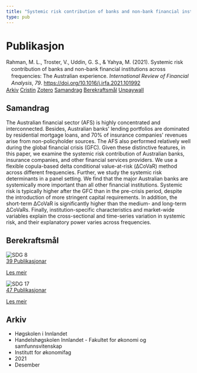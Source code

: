 ```yaml
---
title: "Systemic risk contribution of banks and non-bank financial institutions across frequencies: The Australian experience"
type: pub
---
```

<h1>Publikasjon</h1>
<article id="csl-bib-container-UVCDRSMD" class="csl-bib-container">
  <div class="csl-bib-body" style="line-height: 1.35; padding-left: 1em; text-indent:-1em;">
  <div class="csl-entry">Rahman, M. L., Troster, V., Uddin, G. S., &amp; Yahya, M. (2021). Systemic risk contribution of banks and non-bank financial institutions across frequencies: The Australian experience. <i>International Review of Financial Analysis</i>, <i>79</i>. <a href="https://doi.org/10.1016/j.irfa.2021.101992">https://doi.org/10.1016/j.irfa.2021.101992</a></div>
</div>
  <div class="csl-bib-buttons">
    <a href="#taxonomy-article-UVCDRSMD" class="csl-bib-button">Arkiv</a>
    <a href="https://app.cristin.no/results/show.jsf?id=1970805" alt="Cristin URL" class="csl-bib-button">Cristin</a>
    <a href="http://zotero.org/groups/5022929/items/UVCDRSMD" alt="Zotero URL" class="csl-bib-button">Zotero</a>
    <a href="#abstract-article-UVCDRSMD" class="csl-bib-button">Samandrag</a>
    <a href="#sdg-article-UVCDRSMD" class="csl-bib-button">Berekraftsmål</a>
    <a href="https://doi.org/10.1016/j.irfa.2021.101992" class="csl-bib-button">Unpaywall</a>
  </div>
  <div id="csl-bib-meta-container-UVCDRSMD"></div>
</article>
<div id="csl-bib-meta-UVCDRSMD" class="csl-bib-meta">
  <article id="abstract-article-UVCDRSMD" class="abstract-article">
    <h1>Samandrag</h1>
    The Australian financial sector (AFS) is highly concentrated and interconnected. Besides, Australian banks' lending portfolios are dominated by residential mortgage loans, and 70% of insurance companies' revenues arise from non-policyholder sources. The AFS also performed relatively well during the global financial crisis (GFC). Given these distinctive features, in this paper, we examine the systemic risk contribution of Australian banks, insurance companies, and other financial services providers. We use a  flexible copula-based delta conditional value-at-risk (ΔCoVaR) method across different frequencies. Further, we study the systemic risk determinants in a panel setting. We find that the major Australian banks are systemically more important than all other financial institutions. Systemic risk is typically higher after the GFC than in the pre-crisis period, despite the introduction of more stringent capital requirements. In addition, the short-term ΔCoVaR is significantly higher than the medium- and long-term ΔCoVaRs. Finally, institution-specific characteristics and market-wide variables explain the cross-sectional and time-series variation in systemic risk, and their explanatory power varies across frequencies.
  </article>
  <article id="sdg-article-UVCDRSMD" class="sdg-article">
    <h1>Berekraftsmål</h1>
    <div class="sdg-container"><div id="sdg8" class="sdg">
<img src="{{< params subfolder >}}images/sdg/sdg08_no.png" class="image" alt="SDG 8">
<div class="sdg-overlay">
<a href="{{< params subfolder >}}no/archive/?sdg=8#archive" class="sdg-publication-count"><span>39</span> Publikasjonar</a>
<p><a href="https://www.fn.no/om-fn/fns-baerekraftsmaal/anstendig-arbeid-og-oekonomisk-vekst?lang=nno-NO" class="sdg-read-more">Les meir</a></p>
</div>
</div> <div id="sdg17" class="sdg">
<img src="{{< params subfolder >}}images/sdg/sdg17_no.png" class="image" alt="SDG 17">
<div class="sdg-overlay">
<a href="{{< params subfolder >}}no/archive/?sdg=17#archive" class="sdg-publication-count"><span>47</span> Publikasjonar</a>
<p><a href="https://www.fn.no/om-fn/fns-baerekraftsmaal/samarbeid-for-aa-naa-maalene?lang=nno-NO" class="sdg-read-more">Les meir</a></p>
</div>
</div></div>
  </article>
  <article id="taxonomy-article-UVCDRSMD" class="taxonomy-article">
    <h1>Arkiv</h1>
    <ul>
      <li>Høgskolen i Innlandet</li>
      <li>Handelshøgskolen Innlandet - Fakultet for økonomi og samfunnsvitenskap</li>
      <li>Institutt for økonomifag</li>
      <li>2021</li>
      <li>Desember</li>
    </ul>
  </article>
</div>
